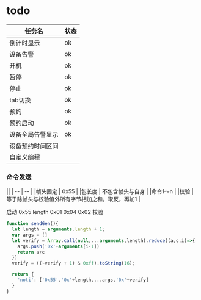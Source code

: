 # todo

| 任务名 | 状态|
| ---- | ----|
|倒计时显示 | ok |
|设备告警 | ok |
|开机 | ok |
|暂停 | ok |
|停止 | ok |
|tab切换 | ok |
|预约 | ok |
|预约启动 | ok |
|设备全局告警显示 | ok |
|设备预约时间区间 |  |
|自定义编程 |  |

### 命令发送

||
| -- | -- |
|帧头固定 | 0x55 |
|包长度  |  不包含帧头与自身 |
|命令1～n |
|校验 |  等于除帧头与校验值外所有字节相加之和，取反，再加1 |

启动
0x55 length 0x01 0x04 0x02 校验

```js
function sendGen(){
  let length = arguments.length + 1;
  var args = []
  let verify = Array.call(null,...arguments,length).reduce((a,c,i)=>{
    args.push('0x'+arguments[i-1])
    return a+c
  })
  verify = ((~verify + 1) & 0xff).toString(16);

  return {
    'noti': ['0x55','0x'+length,...args,'0x'+verify]
  }
}
```
